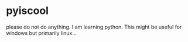 # pyiscool
please do not do anything.
I am learning python.
This might be useful for windows
but primarily linux...
